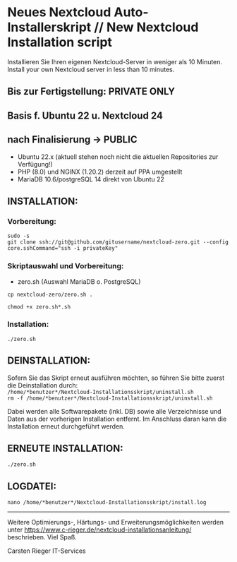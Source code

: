 # Neues Nextcloud Auto-Installerskript // New Nextcloud Installation script
Installieren Sie Ihren eigenen Nextcloud-Server in weniger als 10 Minuten.
Install your own Nextcloud server in less than 10 minutes.

<h2>Bis zur Fertigstellung: PRIVATE ONLY</h2>
<h2>Basis f. Ubuntu 22 u. Nextcloud 24</h2>
<h2>nach Finalisierung -> PUBLIC</h2>

* Ubuntu 22.x (aktuell stehen noch nicht die aktuellen Repositories zur Verfügung!)
* PHP (8.0) und NGINX (1.20.2) derzeit auf PPA umgestellt
* MariaDB 10.6/postgreSQL 14 direkt von Ubuntu 22

<h2>INSTALLATION:</h2>

<h3>Vorbereitung:</h3>
<code>sudo -s</code><br>
<code>git clone ssh://git@github.com/gitusername/nextcloud-zero.git --config core.sshCommand="ssh -i privateKey"</code>

<h3>Skriptauswahl und Vorbereitung:</h3>

* zero.sh (Auswahl MariaDB o. PostgreSQL)

<code>cp nextcloud-zero/zero.sh .</code><br>

<code>chmod +x zero.sh*.sh</code><br>

<h3>Installation:</h3>
<code>./zero.sh</code><br>

<h2>DEINSTALLATION:</h2>
Sofern Sie das Skript erneut ausführen möchten, so führen Sie bitte zuerst die Deinstallation durch:<br>
<code>/home/*benutzer*/Nextcloud-Installationsskript/uninstall.sh</code><br>
<code>rm -f /home/*benutzer*/Nextcloud-Installationsskript/uninstall.sh</code><br>

Dabei werden alle Softwarepakete (inkl. DB) sowie alle Verzeichnisse und Daten aus der vorherigen Installation entfernt.
Im Anschluss daran kann die Installation erneut durchgeführt werden.
 
<h2>ERNEUTE INSTALLATION:</h2>
<code>./zero.sh</code><br>

<h2>LOGDATEI:</h2>
<code>nano /home/*benutzer*/Nextcloud-Installationsskript/install.log</code><br>

-----------------------------------------------------------------------------------

Weitere Optimierungs-, Härtungs- und Erweiterungsmöglichkeiten werden unter
https://www.c-rieger.de/nextcloud-installationsanleitung/
beschrieben. Viel Spaß.

Carsten Rieger IT-Services
